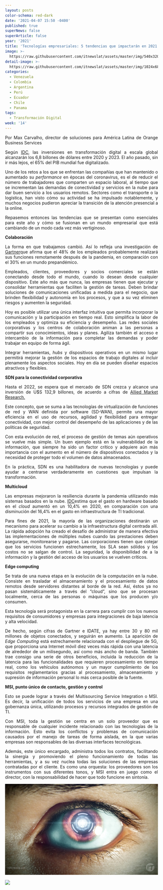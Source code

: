 ```yaml
---
layout: posts
color-schema: red-dark
date: '2021-04-07 15:50 -0400'
published: true
superNews: false
superArticle: false
year: '2021'
title: 'Tecnologías empresariales: 5 tendencias que impactarán en 2021'
image: >-
  https://raw.githubusercontent.com/itnewslat/assets/master/img/540x320/Vision-futuro-p.jpg
detail-image: >-
  https://raw.githubusercontent.com/itnewslat/assets/master/img/1024x680/Vision-futuro-g.jpg
categories:
  - Venezuela
  - Colombia
  - Argentina
  - Perú
  - Ecuador
  - Chile
  - Panama
tags:
  - Transformación Digital
week: '14'
---
```

<p style="text-align: justify;">Por Max Carvalho, director de soluciones para América Latina de Orange Business Services</p>
<p style="text-align: justify;">Según <a href="https://www.idc.com/getdoc.jsp?containerId=prUS46967420&amp;utm_medium=rss_feed&amp;utm_source=Alert&amp;utm_campaign=rss_syndication">IDC</a>, las inversiones en transformación digital a escala global alcanzarán los 6,8 billones de dólares entre 2020 y 2023. El año pasado, sin ir más lejos, el 65% del PIB mundial fue digitalizado.</p>
<p style="text-align: justify;">Uno de los retos a los que se enfrentan las compañías que han mantenido o aumentado su <em>performance </em>en épocas del coronavirus, es el de reducir el número de trabajadores que comparten un espacio laboral, al tiempo que se incrementan las demandas de conectividad y servicios en la nube para dar buen servicio a los usuarios remotos. Sectores como el transporte o la logística, han visto cómo su actividad se ha impulsado notablemente, y muchos negocios pudieron apreciar la transición de la atención presencial a la online.</p>
<p style="text-align: justify;">Repasemos entonces las tendencias que se presentan como esenciales para este año y cómo se fusionan en un mundo empresarial que está cambiando de un modo cada vez más vertiginoso.</p>
<p style="text-align: justify;"><strong>Colaboración</strong></p>
<p style="text-align: justify;">La forma en que trabajamos cambió. Así lo refleja una investigación de <a href="https://www.gartner.com/smarterwithgartner/9-future-of-work-trends-post-covid-19/">Gartner</a>que afirma que el 48% de los empleados probablemente realizará sus funciones remotamente después de la pandemia, en comparación con el 30% en un mundo prepandémico.</p>
<p style="text-align: justify;">Empleados, clientes, proveedores y socios comerciales se están conectando desde todo el mundo, cuando lo desean desde cualquier dispositivo. Este año más que nunca, las empresas tienen que ejecutar y consolidar herramientas que faciliten la gestión de tareas. Deben brindar soluciones de comunicaciones unificadas a medida para el negocio, que brinden flexibilidad y autonomía en los procesos, y que a su vez eliminen riesgos y aumenten la seguridad.</p>
<p style="text-align: justify;">Hoy es posible utilizar una única interfaz intuitiva que permita incorporar la comunicación y la participación en tiempo real. Esto simplifica la labor de los empleados y optimiza su eficiencia y desempeño. Las redes sociales corporativas y los centros de colaboración animan a las personas a compartir sus conocimientos, ideas y planes. Agiliza también el acceso e intercambio de la información para completar las demandas y poder trabajar en equipo de forma ágil.</p>
<p style="text-align: justify;">Integrar herramientas, <em>hubs</em> y dispositivos operativos en un mismo lugar permitirá mejorar la gestión de los espacios de trabajo digitales al incluir plenamente los aspectos sociales. Hoy en día se pueden diseñar espacios atractivos y flexibles.</p>
<p style="text-align: justify;"><strong>SDN para la conectividad corporativa</strong></p>
<p style="text-align: justify;">Hasta el 2022, se espera que el mercado de SDN crezca y alcance una inversión de U$S 132,9 billones, de acuerdo a cifras de <a href="https://www.alliedmarketresearch.com/software-defined-networking-market">Allied Market Research.</a></p>
<p style="text-align: justify;">Este concepto, que se suma a las tecnologías de virtualización de funciones de red y WAN definida por software (SD-WAN), permite una mayor eficiencia en el uso de recursos, agilidad y flexibilidad para entregar conectividad, con mejor control del desempeño de las aplicaciones y de las políticas de seguridad.</p>
<p style="text-align: justify;">Con esta evolución de red, el proceso de gestión de temas aún operativos se vuelve más simple. Un buen ejemplo está en la vulnerabilidad de la información, que siempre ha sido un factor crítico y adquiere aún más importancia con el aumento en el número de dispositivos conectados y la necesidad de proteger todo el volumen de datos almacenados.</p>
<p style="text-align: justify;">En la práctica, SDN es una habilitadora de nuevas tecnologías y puede ayudar a centrarse verdaderamente en cuestiones que impulsan la transformación.</p>
<p style="text-align: justify;"><strong>Multicloud</strong></p>
<p style="text-align: justify;">Las empresas mejoraron la resiliencia durante la pandemia utilizando más sistemas basados ​​en la nube. <a href="https://www.idc.com/cee/about-idc/blog/detail?id=f5a02711be32cc5d887b#:~:text=IDC%20projects%20that%20overall%20EMEA,of%20the%20COVID%2D19%20crisis.">IDC</a>estima que el gasto en hardware basado en el <em>cloud </em>aumentó en un 10,4% en 2020, en comparación con una disminución del 16,4% en el gasto en infraestructura de TI tradicional.</p>
<p style="text-align: justify;">Para fines de 2021, la mayoría de las organizaciones destinarán un mecanismo para acelerar su cambio a la infraestructura digital centrada allí. La rápida adopción ha creado el desafío de administrar de manera efectiva las implementaciones de múltiples nubes cuando las prestaciones deben asegurarse, monitorearse y pagarse. Las corporaciones tienen que cotejar que los servicios funcionen estrechamente, los SLA sean sólidos y los costos no se salgan de control. La seguridad, la disponibilidad de a la información y la gestión del acceso de los usuarios se vuelven críticos.</p>
<p style="text-align: justify;"><strong>Edge computing</strong></p>
<p style="text-align: justify;">Se trata de una nueva etapa en la evolución de la computación en la nube. Consiste en trasladar el almacenamiento y el procesamiento de datos remotos desde servidores distantes al borde de la red. Así, éstos ya no pasan sistemáticamente a través del “cloud”, sino que se procesan localmente, cerca de las personas o máquinas que los producen y/o consumen.</p>
<p style="text-align: justify;">Esta tecnología será protagonista en la carrera para cumplir con los nuevos requisitos de consumidores y empresas para integraciones de baja latencia y alta velocidad.</p>
<p style="text-align: justify;">De hecho, según cifras de Gartner e IDATE, ya hay entre 30 y 80 mil millones de objetos conectados, y seguirán en aumento. La aparición de <em>Edge Computing</em> está estrechamente relacionada con el despliegue de 5G, que proporciona una Internet móvil diez veces más rápida con una latencia de alrededor de un milisegundo, así como más ancho de banda. También trae consigo una serie de otros beneficios, incluida la reducción de la latencia para las funcionalidades que requieren procesamiento en tiempo real, como los vehículos autónomos y un mayor cumplimiento de los requisitos reglamentarios gracias al procesamiento, almacenamiento y supresión de información personal lo más cerca posible de la fuente.</p>
<p style="text-align: justify;"><strong>MSI, punto único de contacto, gestión y control</strong></p>
<p style="text-align: justify;">Esto se puede lograr a través del Multisourcing Service Integration o MSI. Es decir, la unificación de todos los servicios de una empresa en una gobernanza única, utilizando procesos y recursos integrados de gestión de TI.</p>
<p style="text-align: justify;">Con MSI, toda la gestión se centra en un solo proveedor que es responsable de cualquier incidente relacionado con las tecnologías de la información. Esto evita los conflictos y problemas de comunicación causados ​​por el manejo de tareas de forma aislada, en la que varias empresas son responsables de las diversas interfaces tecnológicas.</p>
<p style="text-align: justify;">Además, este único encargado, administra todos los contratos, facilitando la sinergia y promoviendo el pleno funcionamiento de todas las herramientas, y a su vez nuclea todas las soluciones de las empresas contratadas por el cliente. Es como una orquesta: los proveedores son los instrumentos con sus diferentes tonos, y MSI entra en juego como el director, con la responsabilidad de hacer que todo funcione en sintonía.</p>

![](https://raw.githubusercontent.com/itnewslat/assets/master/img/540x320/Vision-futuro-p.jpg)

<img src="https://tracker.metricool.com/c3po.jpg?hash=56f88a41e39ab42c063cc51676587a04"/>
